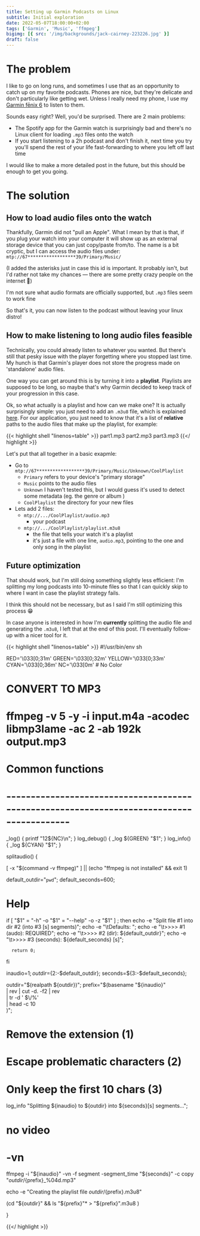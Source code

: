 ```yaml
---
title: Setting up Garmin Podcasts on Linux
subtitle: Initial exploration
date: 2022-05-07T18:00:00+02:00
tags: ['Garmin', 'Music', 'ffmpeg']
bigimg: [{ src: '/img/backgrounds/jack-cairney-223226.jpg' }]
draft: false
---
```


# The problem

I like to go on long runs, and sometimes I use that as an opportunity to catch up on my favorite podcasts.
Phones are nice, but they're delicate and don't particularly like getting wet. Unless I really need my phone, I use my [Garmin fēnix 6](https://www.garmin.com/en-US/p/641479/pn/010-02158-01) to listen to them.

Sounds easy right? Well, you'd be surprised. There are 2 main problems:

- The Spotify app for the Garmin watch is surprisingly bad and there's no Linux client for loading `.mp3` files onto the watch
- If you start listening to a 2h podcast and don't finish it, next time you try you'll spend the rest of your life fast-forwarding to where you left off last time

I would like to make a more detailed post in the future, but this should be enough to get you going.

# The solution


## How to load audio files onto the watch

Thankfully, Garmin did not "pull an Apple".
What I mean by that is that, if you plug your watch into your computer it will show up as an external storage device that you can just copy/paste from/to. The name is a bit cryptic, but I can access the audio files under: `mtp://67******************39/Primary/Music/`

(I added the asterisks just in case this id is important. It probably isn't, but I'd rather not take my chances — there are some pretty crazy people on the internet 👀)

I'm not sure what audio formats are officially supported, but `.mp3` files seem to work fine

So that's it, you can now listen to the podcast without leaving your linux distro!


## How to make listening to long audio files feasible

Technically, you could already listen to whatever you wanted. But there's still that pesky issue with the player forgetting where you stopped last time. My hunch is that Garmin's player does not store the progress made on 'standalone' audio files.

One way you can get around this is by turning it into a **playlist**. Playlists are supposed to be long, so maybe that's why Garmin decided to keep track of your progression in this case.

Ok, so what actually is a playlist and how can we make one? It is actually surprisingly simple: you just need to add an `.m3u8` file, which is explained [here](https://en.wikipedia.org/wiki/M3U). For our application, you just need to know that it's a list of **relative** paths to the audio files that make up the playlist, for example:

{{< highlight shell "linenos=table" >}}
part1.mp3
part2.mp3
part3.mp3
{{</ highlight >}}


Let's put that all together in a basic exapmle:

- Go to `mtp://67******************39/Primary/Music/Unknown/CoolPlaylist`
    - `Primary` refers to your device's "primary storage"
    - `Music` points to the audio files
    - `Unknown` I haven't tested this, but I would guess it's used to detect some metadata (eg. the genre or album )
    - `CoolPlaylist` the directory for your new files
- Lets add 2 files:
    - `mtp://.../CoolPlaylist/audio.mp3`
        - your podcast
    - `mtp://.../CoolPlaylist/playlist.m3u8`
        - the file that tells your watch it's a playlist
        - it's just a file with one line, `audio.mp3`, pointing to the one and only song in the playlist


## Future optimization

That should work, but I'm still doing something slightly less efficient: I'm splitting my long podcasts into 10-minute files so that I can quickly skip to where I want in case the playlist strategy fails.

I think this should not be necessary, but as I said I'm still optimizing this process 😁

In case anyone is interested in how I'm **currently** splitting the audio file and generating the `.m3u8`, I left that at the end of this post. I'll eventually follow-up with a nicer tool for it.

{{< highlight shell "linenos=table" >}}
#!/usr/bin/env sh

RED='\033[0;31m'
GREEN='\033[0;32m'
YELLOW='\033[0;33m'
CYAN='\033[0;36m'
NC='\033[0m' # No Color

# CONVERT TO MP3
# ffmpeg -v 5 -y -i input.m4a -acodec libmp3lame -ac 2 -ab 192k output.mp3


# Common functions
# ----------------------------------------------------------------------------------------- #
_log() { printf "$1$2${NC}\n"; }
log_debug() { _log ${GREEN} "$1"; }
log_info() { _log ${CYAN} "$1"; }



splitaudio() {

  [ -x "$(command -v ffmpeg)" ] || (echo "ffmpeg is not installed" && exit 1)


  default_outdir="`pwd`";
  default_seconds=600;



  # Help 
  if [ "$1" = "-h"  -o "$1" = "--help" -o -z "$1" ] ;
    then
      echo -e "Split file #1 into dir #2 (into #3 [s] segments)";
      echo -e "\tDefaults: ";
      echo -e "\t>>>> #1    (audo): REQUIRED";
      echo -e "\t>>>> #2     (dir): ${default_outdir}";
      echo -e "\t>>>> #3 (seconds): ${default_seconds} [s]";

      return 0;
  fi

  inaudio=$1;
  outdir=${2:-$default_outdir};
  seconds=${3:-$default_seconds};

  outdir="$(realpath ${outdir})";
  prefix="$(basename "${inaudio}"     \
            | rev | cut -d. -f2 | rev \
            | tr -d ' $\\/%'          \
            | head -c 10              \
      )";
  # Remove the extension (1)
  # Escape problematic characters (2)
  # Only keep the first 10 chars (3)

  log_info "Splitting ${inaudio} to ${outdir} into ${seconds}[s] segments...";
  # no video
  # -vn
  ffmpeg -i "${inaudio}" -vn -f segment -segment_time "${seconds}" -c copy "${outdir}/${prefix}_%04d.mp3"

  echo -e "Creating the playlist file ${outdir}/${prefix}.m3u8"

  (cd "${outdir}" && ls "${prefix}"* > "${prefix}".m3u8 )


}

{{</ highlight >}}

